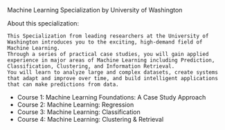 Machine Learning Specialization by University of Washington


About this specialization:

```
This Specialization from leading researchers at the University of Washington introduces you to the exciting, high-demand field of Machine Learning. 
Through a series of practical case studies, you will gain applied experience in major areas of Machine Learning including Prediction, Classification, Clustering, and Information Retrieval. 
You will learn to analyze large and complex datasets, create systems that adapt and improve over time, and build intelligent applications that can make predictions from data.
```

- Course 1: Machine Learning Foundations: A Case Study Approach
- Course 2: Machine Learning: Regression
- Course 3: Machine Learning: Classification
- Course 4: Machine Learning: Clustering & Retrieval
